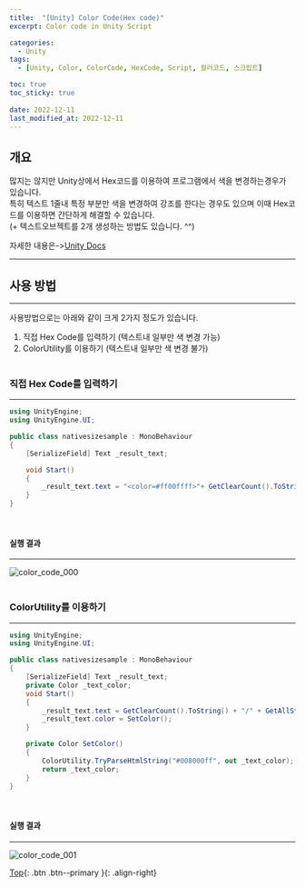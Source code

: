 ```yaml
---
title:  "[Unity] Color Code(Hex code)"
excerpt: Color code in Unity Script

categories:
  - Unity
tags:
  - [Unity, Color, ColorCode, HexCode, Script, 컬러코드, 스크립트]

toc: true
toc_sticky: true
 
date: 2022-12-11
last_modified_at: 2022-12-11
---
```


## 개요
많지는 않지만 Unity상에서 Hex코드를 이용하여 프로그램에서 색을 변경하는경우가 있습니다.<br>
특히 텍스트 1줄내 특정 부분만 색을 변경하여 강조를 한다는 경우도 있으며 이때 Hex코드를 이용하면 간단하게 해결할 수 있습니다.<br>
(+ 텍스트오브젝트를 2개 생성하는 방법도 있습니다. ^^)<br>

자세한 내용은->[Unity Docs](https://docs.unity3d.com/Packages/com.unity.ugui@1.0/manual/StyledText.html)

---
## 사용 방법
---
사용방법으로는 아래와 같이 크게 2가지 정도가 있습니다.
1. 직접 Hex Code를 입력하기 (텍스트내 일부만 색 변경 가능)
2. ColorUtility를 이용하기 (텍스트내 일부만 색 변경 불가)
<br><br>


### 직접 Hex Code를 입력하기
---
``` C#
using UnityEngine;
using UnityEngine.UI;

public class nativesizesample : MonoBehaviour
{
    [SerializeField] Text _result_text;

    void Start()
    {
        _result_text.text = "<color=#ff00ffff>"+ GetClearCount().ToString() + "</color>" + "/" + GetAllStageCount().ToString();
    }
}
```
<br>

#### 실행 결과
---

![color_code_000](https://user-images.githubusercontent.com/40765022/206886614-7da8f384-6c93-4f8d-863b-8cc9a84ca669.png)
<br>
<br>

### ColorUtility를 이용하기
---
``` C#
using UnityEngine;
using UnityEngine.UI;

public class nativesizesample : MonoBehaviour
{
    [SerializeField] Text _result_text;
    private Color _text_color;
    void Start()
    {
        _result_text.text = GetClearCount().ToString() + "/" + GetAllStageCount().ToString();
        _result_text.color = SetColor();
    }

    private Color SetColor()
    {
        ColorUtility.TryParseHtmlString("#008000ff", out _text_color);
        return _text_color;
    }
}
```
<br> 


#### 실행 결과
---
![color_code_001](https://user-images.githubusercontent.com/40765022/206888087-bcdbc7d6-07bb-48dc-98b5-25187d371a6f.png)
<br>


[Top](#){: .btn .btn--primary }{: .align-right}